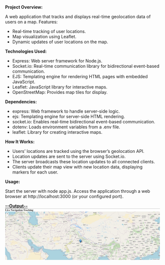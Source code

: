 <b>Project Overview:</b>

A web application that tracks and displays real-time geolocation data of users on a map.
Features:

<ul>
<li>Real-time tracking of user locations.</li>
<li>Map visualization using Leaflet.</li>
<li>Dynamic updates of user locations on the map.</li>
</ul>

<b>Technologies Used:</b>
<ul>
<li>Express: Web server framework for Node.js.</li>
<li>Socket.io: Real-time communication library for bidirectional event-based communication.</li>
<li>EJS: Templating engine for rendering HTML pages with embedded JavaScript.</li>
<li>Leaflet: JavaScript library for interactive maps.</li>
<li>OpenStreetMap: Provides map tiles for display.</li>
</ul>
<b>Dependencies:</b>
<ul>
<li>express: Web framework to handle server-side logic.</li>
<li>ejs: Templating engine for server-side HTML rendering.</li>
<li>socket.io: Enables real-time bidirectional event-based communication.</li>
<li>dotenv: Loads environment variables from a .env file.</li>
<li>leaflet: Library for creating interactive maps.</li>
</ul>
<b>How It Works:</b>
<ul>
<li>Users’ locations are tracked using the browser’s geolocation API.</li>
<li>Location updates are sent to the server using Socket.io.</li>
<li>The server broadcasts these location updates to all connected clients.</li>
<li>Clients update their map view with new location data, displaying markers for each user.</li>

</ul>
<b>Usage:</b>

Start the server with node app.js.
Access the application through a web browser at http://localhost:3000 (or your configured port).

<b><u>--Output--</u></b>
<img src="https://github.com/ShubhamGuptaContact/Live-Navigation-Feature/blob/main/public/assets/img.jpg">
